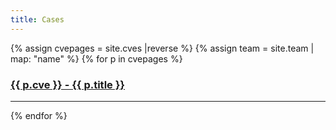 ```yaml
---
title: Cases
---
```

{% assign cvepages = site.cves |reverse %}
{% assign team = site.team | map: "name" %}
{% for p in cvepages %}
<div class="caseitem">
<h3><a href="{{ p.url }}">{{ p.cve }} - {{ p.title }}</a></h3>
</div>
<hr>
{% endfor %}